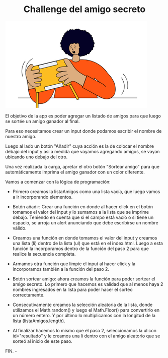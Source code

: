 <h1 align="center">Challenge del amigo secreto</h1>
<img src="/assets/amigo-secreto.png">

El objetivo de la app es poder agregar un listado de amigos para que luego se sortée un amigo ganador al final.

Para eso necesitamos crear un input donde podamos escribir el nombre de nuestro amigo.

Luego al lado un botón "Añadir" cuya acción es la de colocar el nombre debajo del input y así a medida que vayamos agregando amigos, se vayan ubicando uno debajo del otro.

Una vez realizada la carga, apretar el otro botón "Sortear amigo" para que automáticamente imprima el amigo ganador con un color diferente.

Vamos a comenzar con la lógica de programación:

- Primero creamos la listaAmigos como una lista vacía, que luego vamos a ir incorporando elementos.

- Botón añadir: Crear una función en donde al hacer click en el botón tomamos el valor del input y lo sumamos a la lista que se imprime debajo. Teniendo en cuenta que si el campo está vacío o si tiene un espacio, se arroja un alert anunciando que debe escribirse un nombre válido.

- Creamos una función en donde tomamos el valor del input y creamos una lista (li) dentro de la lista (ul) que está en el index.html. Luego a esta función la incorporamos dentro de la función del paso 2 para que realice la secuencia completa.

- Armamos otra función que limpie el input al hacer click y la incorporamos también a la función del paso 2.

- Botón sortear amigo: ahora creamos la función para poder sortear el amigo secreto. Lo primero que hacemos es validad que al menos haya 2 nombres ingresados en la lista para poder hacer el sorteo correctamente.

- Consecutivamente creamos la selección aleatoria de la lista, donde utilizamos el Math.random() y luego el Math.Floor() para convertirlo en un número entero. Y por último lo multiplicamos con la longitud de la lista (listaAmigos.length).

- Al finalizar hacemos lo mismo que el paso 2, seleccionamos la ul con id="resultado" y le creamos una li dentro con el amigo aleatorio que se sorteó al inicio de este paso.

FIN. -
